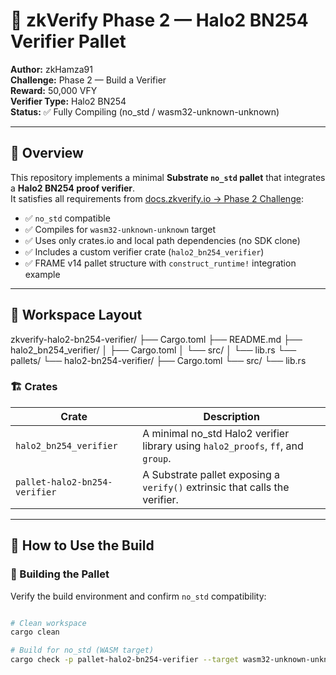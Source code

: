 # 🧩 zkVerify Phase 2 — Halo2 BN254 Verifier Pallet

**Author:** zkHamza91  
**Challenge:** Phase 2 — Build a Verifier  
**Reward:** 50,000 VFY  
**Verifier Type:** Halo2 BN254  
**Status:** ✅ Fully Compiling (no_std / wasm32-unknown-unknown)

---

## 📘 Overview

This repository implements a minimal **Substrate `no_std` pallet** that integrates a **Halo2 BN254 proof verifier**.  
It satisfies all requirements from [docs.zkverify.io → Phase 2 Challenge](https://docs.zkverify.io/incentivizedtestnet/challenges/phase2_challenges/build_a_verifier):

- ✅ `no_std` compatible  
- ✅ Compiles for `wasm32-unknown-unknown` target  
- ✅ Uses only crates.io and local path dependencies (no SDK clone)  
- ✅ Includes a custom verifier crate (`halo2_bn254_verifier`)  
- ✅ FRAME v14 pallet structure with `construct_runtime!` integration example  

---

## 🧠 Workspace Layout
zkverify-halo2-bn254-verifier/
├── Cargo.toml
├── README.md
├── halo2_bn254_verifier/
│ ├── Cargo.toml
│ └── src/
│ └── lib.rs
└── pallets/
└── halo2-bn254-verifier/
├── Cargo.toml
└── src/
└── lib.rs


### 🏗 Crates
| Crate | Description |
|-------|--------------|
| `halo2_bn254_verifier` | A minimal no_std Halo2 verifier library using `halo2_proofs`, `ff`, and `group`. |
| `pallet-halo2-bn254-verifier` | A Substrate pallet exposing a `verify()` extrinsic that calls the verifier. |

---

## 🚀 How to Use the Build

### 🧱 Building the Pallet

Verify the build environment and confirm `no_std` compatibility:

```bash

# Clean workspace
cargo clean

# Build for no_std (WASM target)
cargo check -p pallet-halo2-bn254-verifier --target wasm32-unknown-unknown --no-default-features

